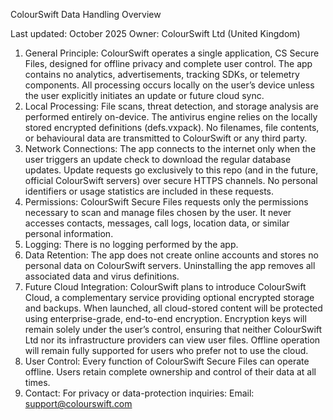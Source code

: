 ColourSwift Data Handling Overview

Last updated: October 2025
Owner: ColourSwift Ltd (United Kingdom)

1. General Principle:
ColourSwift operates a single application, CS Secure Files, designed for offline privacy and complete user control. The app contains no analytics, advertisements, tracking SDKs, or telemetry components.
All processing occurs locally on the user’s device unless the user explicitly initiates an update or future cloud sync.
2. Local Processing:
File scans, threat detection, and storage analysis are performed entirely on-device.
The antivirus engine relies on the locally stored encrypted definitions (defs.vxpack).
No filenames, file contents, or behavioural data are transmitted to ColourSwift or any third party.
3. Network Connections:
The app connects to the internet only when the user triggers an update check to download the regular database updates.
Update requests go exclusively to this repo (and in the future, official ColourSwift servers) over secure HTTPS channels.
No personal identifiers or usage statistics are included in these requests.
4. Permissions:
ColourSwift Secure Files requests only the permissions necessary to scan and manage files chosen by the user.
It never accesses contacts, messages, call logs, location data, or similar personal information.
5. Logging:
There is no logging performed by the app.
6. Data Retention:
The app does not create online accounts and stores no personal data on ColourSwift servers.
Uninstalling the app removes all associated data and virus definitions.
7. Future Cloud Integration:
ColourSwift plans to introduce ColourSwift Cloud, a complementary service providing optional encrypted storage and backups.
When launched, all cloud-stored content will be protected using enterprise-grade, end-to-end encryption.
Encryption keys will remain solely under the user’s control, ensuring that neither ColourSwift Ltd nor its infrastructure providers can view user files.
Offline operation will remain fully supported for users who prefer not to use the cloud.
8. User Control:
Every function of ColourSwift Secure Files can operate offline.
Users retain complete ownership and control of their data at all times.
9. Contact:
For privacy or data-protection inquiries:
Email: [support@colourswift.com](mailto:support@colourswift.com)
